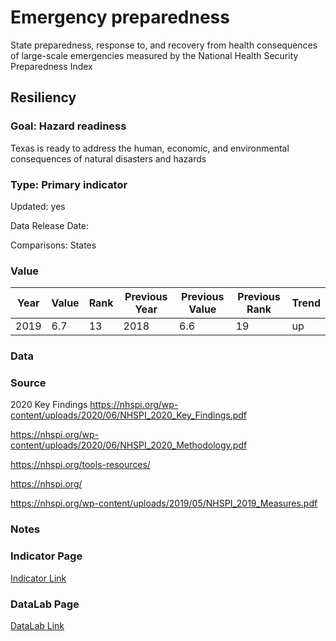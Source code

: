 # Emergency preparedness
State preparedness, response to, and recovery from health consequences of large-scale emergencies measured by the National Health Security Preparedness Index
## Resiliency
### Goal: Hazard readiness
Texas is ready to address the human, economic, and environmental consequences of natural disasters and hazards
### Type: Primary indicator
Updated: yes
Data Release Date: 

Comparisons: States

### Value

| Year      |  Value      | Rank        | Previous Year | Previous Value | Previous Rank | Trend | 
| ----------- | ----------- | ----------- | ----------- | ----------- | ----------- | -----------|
|   2019      | 6.7         |  13         |      2018   |  6.6        |      19     |    up      | 

### Data

### Source

2020 Key Findings
https://nhspi.org/wp-content/uploads/2020/06/NHSPI_2020_Key_Findings.pdf

https://nhspi.org/wp-content/uploads/2020/06/NHSPI_2020_Methodology.pdf

https://nhspi.org/tools-resources/

https://nhspi.org/

https://nhspi.org/wp-content/uploads/2019/05/NHSPI_2019_Measures.pdf



### Notes


### Indicator Page

[Indicator Link](https://indicators.texas2036.org/indicator/72)

### DataLab Page

[DataLab Link](https://datalab.texas2036.org/jtrjelb/national-health-security-preparedness-index-for-u-s?accesskey=xueewzb)